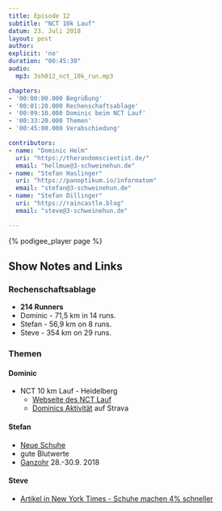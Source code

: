 ```yaml
---
title: Episode 12
subtitle: "NCT 10k Lauf"
datum: 23. Juli 2018
layout: post
author:
explicit: 'no'
duration: "00:45:30"
audio:
  mp3: 3sh012_nct_10k_run.mp3

chapters:
- '00:00:00.000 Begrüßung'
- '00:01:20.000 Rechenschaftsablage'
- '00:09:10.000 Dominic beim NCT Lauf'
- '00:33:20.000 Themen'
- '00:45:00.000 Verabschiedung'

contributors:
- name: "Dominic Helm"
  uri: "https://therandomscientist.de/"
  email: "hellmue@3-schweinehun.de"
- name: "Stefan Haslinger"
  uri: "https://panoptikum.io/informatom"
  email: "stefan@3-schweinehun.de"
- name: "Stefan Dillinger"
  uri: "https://raincastle.blog"
  email: "steve@3-schweinehun.de"

---
```


{% podigee_player page %}

## Show Notes and Links

### Rechenschaftsablage

* __214 Runners__
* Dominic - 71,5 km in 14 runs.
* Stefan - 56,9 km on 8 runs.
* Steve - 354 km on 29 runs.

### Themen
#### Dominic
* NCT 10 km Lauf - Heidelberg
  * [Webseite des NCT Lauf](https://www.nct-heidelberg.de/das-nct/spenden/nct-lauf.html)
  * [Dominics Aktivität](https://www.strava.com/activities/1700301546) auf Strava

#### Stefan
* [Neue Schuhe](https://www.amazon.de/gp/product/B078M5PCVR)
* gute Blutwerte
* [Ganzohr](https://sendegate.de/t/ganzohr2018-ab-28-september-in-wien-treffen-der-wissenschaftspodcaster-innen-mit-radio-oe1-und-akademie-der-wissenschaften/7244) 28.-30.9. 2018

#### Steve
* [Artikel in New York Times - Schuhe machen 4% schneller](https://www.nytimes.com/interactive/2018/07/18/upshot/nike-vaporfly-shoe-strava.html)